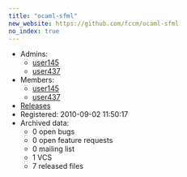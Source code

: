 ```yaml
---
title: "ocaml-sfml"
new_website: https://github.com/fccm/ocaml-sfml
no_index: true
---
```


* Admins:
  * [user145](/users/user145)
  * [user437](/users/user437)
* Members:
  * [user145](/users/user145)
  * [user437](/users/user437)
* [Releases](https://download.ocamlcore.org/ocaml-sfml)
* Registered: 2010-09-02 11:50:17
* Archived data:
  * 0 open bugs
  * 0 open feature requests
  * 0 mailing list
  * 1 VCS
  * 7 released files
